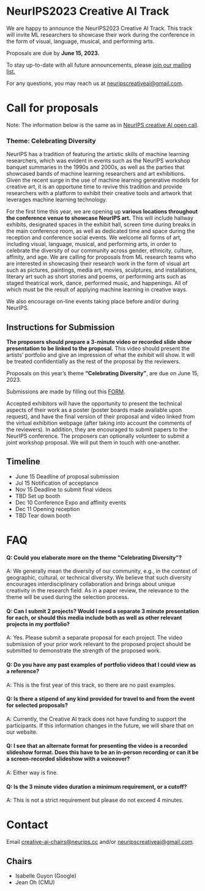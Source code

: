 # NeurIPS2023 Creative AI Track
We are happy to announce the NeurIPS2023 Creative AI Track. This track will invite ML researchers to showcase their work during the conference in the form of visual, language, musical, and performing arts.

Proposals are due by **June 15, 2023.** 

To stay up-to-date with all future announcements, please [join our mailing list.](https://neuripscreativeai.substack.com/?utm_source=substack&utm_medium=web&utm_campaign=substack_profile)

For any questions, you may reach us at [neuripscreativeai@gmail.com](mailto:neuripscreativeai@gmail.com).


# Call for proposals
Note: The information below is the same as in [NeurIPS creative AI open call](https://neurips.cc/Conferences/2023/CallForCreativeAI).

### Theme: Celebrating Diversity

NeurIPS has a tradition of featuring the artistic skills of machine learning researchers, which was evident in events such as the NeurIPS workshop banquet summaries in the 1990s and 2000s, as well as the parties that showcased bands of machine learning researchers and art exhibitions. Given the recent surge in the use of machine learning generative models for creative art, it is an opportune time to revive this tradition and provide researchers with a platform to exhibit their creative tools and artwork that leverages machine learning technology.

For the first time this year, we are opening up **various locations throughout the conference venue to showcase NeurIPS art.** This will include hallway exhibits, designated spaces in the exhibit hall, screen time during breaks in the main conference room, as well as dedicated time and space during the reception and conference social events. We welcome all forms of art, including visual, language, musical, and performing arts, in order to celebrate the diversity of our community across gender, ethnicity, culture, affinity, and age. We are calling for proposals from ML research teams who are interested in showcasing their research work in the form of visual art such as pictures, paintings, media art, movies, sculptures, and installations, literary art such as short stories and poems, or performing arts such as staged theatrical work, dance, performed music, and happenings. All of which must be the result of applying machine learning in creative ways.

We also encourage on-line events taking place before and/or during NeurIPS.


## Instructions for Submission

**The proposers should prepare a 3-minute video or recorded slide show presentation to be linked to the proposal.** This video should present the artists’ portfolio and give an impression of what the exhibit will show. It will be treated confidentially as the rest of the proposal by the reviewers. 

Proposals on this year’s theme **“Celebrating Diversity”**, are due on June 15, 2023.

Submissions are made by filling out this [FORM](https://docs.google.com/forms/d/1Fw0XUJ84R6kP4QigiI9-2boycRqpzQCiRfbNRda37SY/edit).

Accepted exhibitors will have the opportunity to present the technical aspects of their work as a poster (poster boards made available upon request), and have the final version of their proposal and video linked from the virtual exhibition webpage (after taking into account the comments of the reviewers). In addition, they are encouraged to submit papers to the NeurIPS conference. The proposers can optionally volunteer to submit a joint workshop proposal. We will put them in touch with one-another.

## Timeline
- June 15 Deadline of proposal submission
- Jul 15 Notification of acceptance
- Nov 15 Deadline to submit final videos
- TBD Set up booth
- Dec 10 Conference Expo and affinity events
- Dec 11 Opening reception
- TBD Tear down booth

# FAQ

#### Q: Could you elaborate more on the theme "Celebrating Diversity"?
A: We generally mean the diversity of our community, e.g., in the context of geographic, cultural, or technical diversity. We believe that such diversity encourages interdisciplinary collaboration and brings about unique creativity in the research field. As in a paper review, the relevance to the theme will be used during the selection process.  
 
#### Q: Can I submit 2 projects? Would I need a separate 3 minute presentation for each, or should this media include both as well as other relevant projects in my portfolio? 
A: Yes. Please submit a separate proposal for each project. The video submission of your prior work relevant to the proposed project should be submitted to demonstrate the strength of the proposed work. 
 
#### Q: Do you have any past examples of portfolio videos that I could view as a reference?
A: This is the first year of this track, so there are no past examples. 

#### Q: Is there a stipend of any kind provided for travel to and from the event for selected proposals?
A: Currently, the Creative AI track does not have funding to support the participants. If this information changes in the future, we will share that on our website. 

#### Q: I see that an alternate format for presenting the video is a recorded slideshow format. Does this have to be an in-person recording or can it be a screen-recorded slideshow with a voiceover?
A: Either way is fine.

#### Q: Is the 3 minute video duration a minimum requirement, or a cutoff? 
A: This is not a strict requirement but please do not exceed 4 minutes.


# Contact
Email [creative-ai-chairs@neurips.cc](mailto:creative-ai-chairs@neurips.cc) and/or [neuripscreativeai@gmail.com](mailto:neuripscreativeai@gmail.com).

## Chairs
- Isabelle Guyon (Google)
- Jean Oh (CMU)


